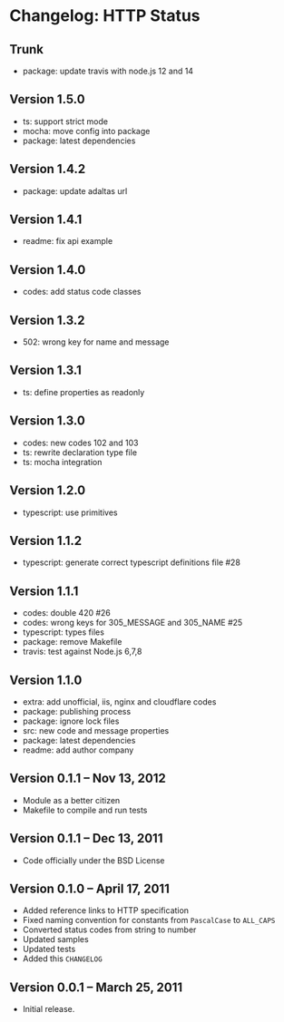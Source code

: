 # Changelog: HTTP Status

## Trunk

* package: update travis with node.js 12 and 14

## Version 1.5.0

* ts: support strict mode
* mocha: move config into package
* package: latest dependencies

## Version 1.4.2

* package: update adaltas url

## Version 1.4.1

* readme: fix api example

## Version 1.4.0

* codes: add status code classes

## Version 1.3.2

* 502: wrong key for name and message

## Version 1.3.1

* ts: define properties as readonly

## Version 1.3.0

* codes: new codes 102 and 103
* ts: rewrite declaration type file
* ts: mocha integration

## Version 1.2.0

* typescript: use primitives

## Version 1.1.2

* typescript: generate correct typescript definitions file #28

## Version 1.1.1

* codes: double 420 #26
* codes: wrong keys for 305_MESSAGE and 305_NAME #25
* typescript: types files
* package: remove Makefile
* travis: test against Node.js 6,7,8

## Version 1.1.0

* extra: add unofficial, iis, nginx and cloudflare codes
* package: publishing process
* package: ignore lock files
* src: new code and message properties
* package: latest dependencies
* readme: add author company

## Version 0.1.1 – Nov 13, 2012

-   Module as a better citizen
-   Makefile to compile and run tests

## Version 0.1.1 – Dec 13, 2011

-   Code officially under the BSD License

## Version 0.1.0 – April 17, 2011

-   Added reference links to HTTP specification
-   Fixed naming convention for constants from `PascalCase` to `ALL_CAPS`
-   Converted status codes from string to number
-   Updated samples
-   Updated tests
-   Added this `CHANGELOG`

## Version 0.0.1 – March 25, 2011

-   Initial release.

